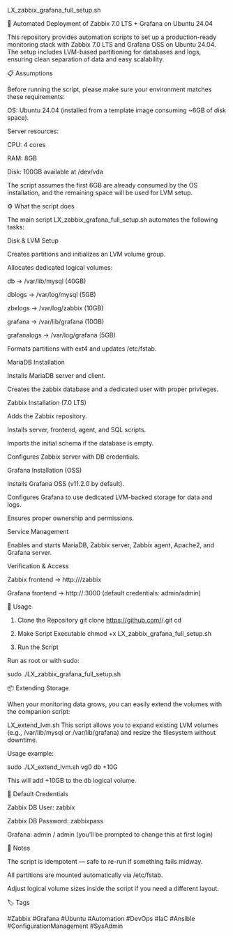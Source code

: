 LX_zabbix_grafana_full_setup.sh

🚀 Automated Deployment of Zabbix 7.0 LTS + Grafana on Ubuntu 24.04

This repository provides automation scripts to set up a production-ready monitoring stack with Zabbix 7.0 LTS and Grafana OSS on Ubuntu 24.04.
The setup includes LVM-based partitioning for databases and logs, ensuring clean separation of data and easy scalability.

📋 Assumptions

Before running the script, please make sure your environment matches these requirements:

OS: Ubuntu 24.04 (installed from a template image consuming ~6GB of disk space).

Server resources:

CPU: 4 cores

RAM: 8GB

Disk: 100GB available at /dev/vda

The script assumes the first 6GB are already consumed by the OS installation, and the remaining space will be used for LVM setup.

⚙️ What the script does

The main script LX_zabbix_grafana_full_setup.sh automates the following tasks:

Disk & LVM Setup

Creates partitions and initializes an LVM volume group.

Allocates dedicated logical volumes:

db → /var/lib/mysql (40GB)

dblogs → /var/log/mysql (5GB)

zbxlogs → /var/log/zabbix (10GB)

grafana → /var/lib/grafana (10GB)

grafanalogs → /var/log/grafana (5GB)

Formats partitions with ext4 and updates /etc/fstab.

MariaDB Installation

Installs MariaDB server and client.

Creates the zabbix database and a dedicated user with proper privileges.

Zabbix Installation (7.0 LTS)

Adds the Zabbix repository.

Installs server, frontend, agent, and SQL scripts.

Imports the initial schema if the database is empty.

Configures Zabbix server with DB credentials.

Grafana Installation (OSS)

Installs Grafana OSS (v11.2.0 by default).

Configures Grafana to use dedicated LVM-backed storage for data and logs.

Ensures proper ownership and permissions.

Service Management

Enables and starts MariaDB, Zabbix server, Zabbix agent, Apache2, and Grafana server.

Verification & Access

Zabbix frontend → http://<server-ip>/zabbix

Grafana frontend → http://<server-ip>:3000 (default credentials: admin/admin)

🚀 Usage
1. Clone the Repository
git clone https://github.com/<your-github-user>/<your-repo>.git
cd <your-repo>

2. Make Script Executable
chmod +x LX_zabbix_grafana_full_setup.sh

3. Run the Script

Run as root or with sudo:

sudo ./LX_zabbix_grafana_full_setup.sh

📦 Extending Storage

When your monitoring data grows, you can easily extend the volumes with the companion script:

LX_extend_lvm.sh
This script allows you to expand existing LVM volumes (e.g., /var/lib/mysql or /var/lib/grafana) and resize the filesystem without downtime.

Usage example:

sudo ./LX_extend_lvm.sh vg0 db +10G


This will add +10GB to the db logical volume.

🔐 Default Credentials

Zabbix DB User: zabbix

Zabbix DB Password: zabbixpass

Grafana: admin / admin (you’ll be prompted to change this at first login)

📌 Notes

The script is idempotent — safe to re-run if something fails midway.

All partitions are mounted automatically via /etc/fstab.

Adjust logical volume sizes inside the script if you need a different layout.

🏷️ Tags

#Zabbix #Grafana #Ubuntu #Automation #DevOps #IaC #Ansible #ConfigurationManagement #SysAdmin
